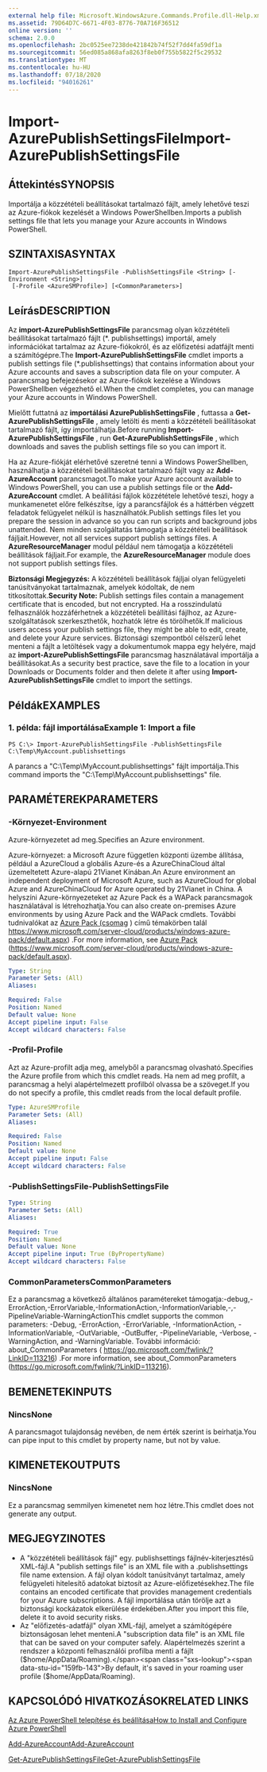 ```yaml
---
external help file: Microsoft.WindowsAzure.Commands.Profile.dll-Help.xml
ms.assetid: 79D64D7C-6671-4F03-8776-70A716F36512
online version: ''
schema: 2.0.0
ms.openlocfilehash: 2bc0525ee7238de421842b74f52f7dd4fa59df1a
ms.sourcegitcommit: 56ed085a868afa8263f8eb0f755b5822f5c29532
ms.translationtype: MT
ms.contentlocale: hu-HU
ms.lasthandoff: 07/18/2020
ms.locfileid: "94016261"
---
```

# <span data-ttu-id="159fb-101">Import-AzurePublishSettingsFile</span><span class="sxs-lookup"><span data-stu-id="159fb-101">Import-AzurePublishSettingsFile</span></span>

## <span data-ttu-id="159fb-102">Áttekintés</span><span class="sxs-lookup"><span data-stu-id="159fb-102">SYNOPSIS</span></span>
<span data-ttu-id="159fb-103">Importálja a közzétételi beállításokat tartalmazó fájlt, amely lehetővé teszi az Azure-fiókok kezelését a Windows PowerShellben.</span><span class="sxs-lookup"><span data-stu-id="159fb-103">Imports a publish settings file that lets you manage your Azure accounts in Windows PowerShell.</span></span>

## <span data-ttu-id="159fb-104">SZINTAXISA</span><span class="sxs-lookup"><span data-stu-id="159fb-104">SYNTAX</span></span>

```
Import-AzurePublishSettingsFile -PublishSettingsFile <String> [-Environment <String>]
 [-Profile <AzureSMProfile>] [<CommonParameters>]
```

## <span data-ttu-id="159fb-105">Leírás</span><span class="sxs-lookup"><span data-stu-id="159fb-105">DESCRIPTION</span></span>
<span data-ttu-id="159fb-106">Az **import-AzurePublishSettingsFile** parancsmag olyan közzétételi beállításokat tartalmazó fájlt (\*. publishsettings) importál, amely információkat tartalmaz az Azure-fiókokról, és az előfizetési adatfájlt menti a számítógépre.</span><span class="sxs-lookup"><span data-stu-id="159fb-106">The **Import-AzurePublishSettingsFile** cmdlet imports a publish settings file (\*.publishsettings) that contains information about your Azure accounts and saves a subscription data file on your computer.</span></span>
<span data-ttu-id="159fb-107">A parancsmag befejezésekor az Azure-fiókok kezelése a Windows PowerShellben végezhető el.</span><span class="sxs-lookup"><span data-stu-id="159fb-107">When the cmdlet completes, you can manage your Azure accounts in Windows PowerShell.</span></span>

<span data-ttu-id="159fb-108">Mielőtt futtatná az **importálási AzurePublishSettingsFile** , futtassa a **Get-AzurePublishSettingsFile** , amely letölti és menti a közzétételi beállításokat tartalmazó fájlt, így importálhatja.</span><span class="sxs-lookup"><span data-stu-id="159fb-108">Before running **Import-AzurePublishSettingsFile** , run **Get-AzurePublishSettingsFile** , which downloads and saves the publish settings file so you can import it.</span></span>

<span data-ttu-id="159fb-109">Ha az Azure-fiókját elérhetővé szeretné tenni a Windows PowerShellben, használhatja a közzétételi beállításokat tartalmazó fájlt vagy az **Add-AzureAccount** parancsmagot.</span><span class="sxs-lookup"><span data-stu-id="159fb-109">To make your Azure account available to Windows PowerShell, you can use a publish settings file or the **Add-AzureAccount** cmdlet.</span></span>
<span data-ttu-id="159fb-110">A beállítási fájlok közzététele lehetővé teszi, hogy a munkamenetet előre felkészítse, így a parancsfájlok és a háttérben végzett feladatok felügyelet nélkül is használhatók.</span><span class="sxs-lookup"><span data-stu-id="159fb-110">Publish settings files let you prepare the session in advance so you can run scripts and background jobs unattended.</span></span>
<span data-ttu-id="159fb-111">Nem minden szolgáltatás támogatja a közzétételi beállítások fájljait.</span><span class="sxs-lookup"><span data-stu-id="159fb-111">However, not all services support publish settings files.</span></span>
<span data-ttu-id="159fb-112">A **AzureResourceManager** modul például nem támogatja a közzétételi beállítások fájljait.</span><span class="sxs-lookup"><span data-stu-id="159fb-112">For example, the **AzureResourceManager** module does not support publish settings files.</span></span>

<span data-ttu-id="159fb-113">**Biztonsági Megjegyzés:** A közzétételi beállítások fájljai olyan felügyeleti tanúsítványokat tartalmaznak, amelyek kódoltak, de nem titkosítottak.</span><span class="sxs-lookup"><span data-stu-id="159fb-113">**Security Note:** Publish settings files contain a management certificate that is encoded, but not encrypted.</span></span>
<span data-ttu-id="159fb-114">Ha a rosszindulatú felhasználók hozzáférhetnek a közzétételi beállítási fájlhoz, az Azure-szolgáltatások szerkeszthetők, hozhatók létre és törölhetők.</span><span class="sxs-lookup"><span data-stu-id="159fb-114">If  malicious users access your publish settings file,  they might be able to edit, create, and delete your Azure services.</span></span>
<span data-ttu-id="159fb-115">Biztonsági szempontból célszerű lehet menteni a fájlt a letöltések vagy a dokumentumok mappa egy helyére, majd az **import-AzurePublishSettingsFile** parancsmag használatával importálja a beállításokat.</span><span class="sxs-lookup"><span data-stu-id="159fb-115">As a security best practice, save the file to a location in your Downloads or Documents folder and then delete it after using **Import-AzurePublishSettingsFile** cmdlet to import the settings.</span></span>

## <span data-ttu-id="159fb-116">Példák</span><span class="sxs-lookup"><span data-stu-id="159fb-116">EXAMPLES</span></span>

### <span data-ttu-id="159fb-117">1. példa: fájl importálása</span><span class="sxs-lookup"><span data-stu-id="159fb-117">Example 1: Import a file</span></span>
```
PS C:\> Import-AzurePublishSettingsFile -PublishSettingsFile C:\Temp\MyAccount.publishsettings
```

<span data-ttu-id="159fb-118">A parancs a "C:\Temp\MyAccount.publishsettings" fájlt importálja.</span><span class="sxs-lookup"><span data-stu-id="159fb-118">This command imports the "C:\Temp\MyAccount.publishsettings" file.</span></span>

## <span data-ttu-id="159fb-119">PARAMÉTEREK</span><span class="sxs-lookup"><span data-stu-id="159fb-119">PARAMETERS</span></span>

### <span data-ttu-id="159fb-120">-Környezet</span><span class="sxs-lookup"><span data-stu-id="159fb-120">-Environment</span></span>
<span data-ttu-id="159fb-121">Azure-környezetet ad meg.</span><span class="sxs-lookup"><span data-stu-id="159fb-121">Specifies an Azure environment.</span></span>

<span data-ttu-id="159fb-122">Azure-környezet: a Microsoft Azure független központi üzembe állítása, például a AzureCloud a globális Azure-és a AzureChinaCloud által üzemeltetett Azure-alapú 21Vianet Kínában.</span><span class="sxs-lookup"><span data-stu-id="159fb-122">An Azure environment an independent deployment of Microsoft Azure, such as AzureCloud for global Azure and AzureChinaCloud for Azure operated by 21Vianet in China.</span></span>
<span data-ttu-id="159fb-123">A helyszíni Azure-környezeteket az Azure Pack és a WAPack parancsmagok használatával is létrehozhatja.</span><span class="sxs-lookup"><span data-stu-id="159fb-123">You can also create on-premises Azure environments by using Azure Pack and the WAPack cmdlets.</span></span>
<span data-ttu-id="159fb-124">További tudnivalókat az [Azure Pack (csomag](https://www.microsoft.com/server-cloud/products/windows-azure-pack/default.aspx)  ) című témakörben talál https://www.microsoft.com/server-cloud/products/windows-azure-pack/default.aspx) .</span><span class="sxs-lookup"><span data-stu-id="159fb-124">For more information, see [Azure Pack](https://www.microsoft.com/server-cloud/products/windows-azure-pack/default.aspx)  (https://www.microsoft.com/server-cloud/products/windows-azure-pack/default.aspx).</span></span>

```yaml
Type: String
Parameter Sets: (All)
Aliases: 

Required: False
Position: Named
Default value: None
Accept pipeline input: False
Accept wildcard characters: False
```

### <span data-ttu-id="159fb-125">-Profil</span><span class="sxs-lookup"><span data-stu-id="159fb-125">-Profile</span></span>
<span data-ttu-id="159fb-126">Azt az Azure-profilt adja meg, amelyből a parancsmag olvasható.</span><span class="sxs-lookup"><span data-stu-id="159fb-126">Specifies the Azure profile from which this cmdlet reads.</span></span> <span data-ttu-id="159fb-127">Ha nem ad meg profilt, a parancsmag a helyi alapértelmezett profilból olvassa be a szöveget.</span><span class="sxs-lookup"><span data-stu-id="159fb-127">If you do not specify a profile, this cmdlet reads from the local default profile.</span></span>

```yaml
Type: AzureSMProfile
Parameter Sets: (All)
Aliases: 

Required: False
Position: Named
Default value: None
Accept pipeline input: False
Accept wildcard characters: False
```

### <span data-ttu-id="159fb-128">-PublishSettingsFile</span><span class="sxs-lookup"><span data-stu-id="159fb-128">-PublishSettingsFile</span></span>
```yaml
Type: String
Parameter Sets: (All)
Aliases: 

Required: True
Position: Named
Default value: None
Accept pipeline input: True (ByPropertyName)
Accept wildcard characters: False
```

### <span data-ttu-id="159fb-129">CommonParameters</span><span class="sxs-lookup"><span data-stu-id="159fb-129">CommonParameters</span></span>
<span data-ttu-id="159fb-130">Ez a parancsmag a következő általános paramétereket támogatja:-debug,-ErrorAction,-ErrorVariable,-InformationAction,-InformationVariable,-,-PipelineVariable-WarningAction</span><span class="sxs-lookup"><span data-stu-id="159fb-130">This cmdlet supports the common parameters: -Debug, -ErrorAction, -ErrorVariable, -InformationAction, -InformationVariable, -OutVariable, -OutBuffer, -PipelineVariable, -Verbose, -WarningAction, and -WarningVariable.</span></span> <span data-ttu-id="159fb-131">További információ: about_CommonParameters ( https://go.microsoft.com/fwlink/?LinkID=113216) .</span><span class="sxs-lookup"><span data-stu-id="159fb-131">For more information, see about_CommonParameters (https://go.microsoft.com/fwlink/?LinkID=113216).</span></span>

## <span data-ttu-id="159fb-132">BEMENETEK</span><span class="sxs-lookup"><span data-stu-id="159fb-132">INPUTS</span></span>

### <span data-ttu-id="159fb-133">Nincs</span><span class="sxs-lookup"><span data-stu-id="159fb-133">None</span></span>
<span data-ttu-id="159fb-134">A parancsmagot tulajdonság nevében, de nem érték szerint is beírhatja.</span><span class="sxs-lookup"><span data-stu-id="159fb-134">You can pipe input to this cmdlet by property name, but not by value.</span></span>

## <span data-ttu-id="159fb-135">KIMENETEK</span><span class="sxs-lookup"><span data-stu-id="159fb-135">OUTPUTS</span></span>

### <span data-ttu-id="159fb-136">Nincs</span><span class="sxs-lookup"><span data-stu-id="159fb-136">None</span></span>
<span data-ttu-id="159fb-137">Ez a parancsmag semmilyen kimenetet nem hoz létre.</span><span class="sxs-lookup"><span data-stu-id="159fb-137">This cmdlet does not generate any output.</span></span>

## <span data-ttu-id="159fb-138">MEGJEGYZI</span><span class="sxs-lookup"><span data-stu-id="159fb-138">NOTES</span></span>
* <span data-ttu-id="159fb-139">A "közzétételi beállítások fájl" egy. publishsettings fájlnév-kiterjesztésű XML-fájl.</span><span class="sxs-lookup"><span data-stu-id="159fb-139">A "publish settings file" is an XML file with a .publishsettings file name extension.</span></span> <span data-ttu-id="159fb-140">A fájl olyan kódolt tanúsítványt tartalmaz, amely felügyeleti hitelesítő adatokat biztosít az Azure-előfizetésekhez.</span><span class="sxs-lookup"><span data-stu-id="159fb-140">The file contains an encoded certificate that provides management credentials for your Azure subscriptions.</span></span> <span data-ttu-id="159fb-141">A fájl importálása után törölje azt a biztonsági kockázatok elkerülése érdekében.</span><span class="sxs-lookup"><span data-stu-id="159fb-141">After you import this file, delete it to avoid security risks.</span></span>
* <span data-ttu-id="159fb-142">Az "előfizetés-adatfájl" olyan XML-fájl, amelyet a számítógépére biztonságosan lehet menteni.</span><span class="sxs-lookup"><span data-stu-id="159fb-142">A "subscription data file" is an XML file that can be saved on your computer safely.</span></span> <span data-ttu-id="159fb-143">Alapértelmezés szerint a rendszer a központi felhasználói profilba menti a fájlt ($home/AppData/Roaming).</span><span class="sxs-lookup"><span data-stu-id="159fb-143">By default, it's saved in your roaming user profile ($home/AppData/Roaming).</span></span>

## <span data-ttu-id="159fb-144">KAPCSOLÓDÓ HIVATKOZÁSOK</span><span class="sxs-lookup"><span data-stu-id="159fb-144">RELATED LINKS</span></span>

[<span data-ttu-id="159fb-145">Az Azure PowerShell telepítése és beállítása</span><span class="sxs-lookup"><span data-stu-id="159fb-145">How to Install and Configure Azure PowerShell</span></span>](https://azure.microsoft.com/documentation/articles/install-configure-powershell/)

[<span data-ttu-id="159fb-146">Add-AzureAccount</span><span class="sxs-lookup"><span data-stu-id="159fb-146">Add-AzureAccount</span></span>](./Add-AzureAccount.md)

[<span data-ttu-id="159fb-147">Get-AzurePublishSettingsFile</span><span class="sxs-lookup"><span data-stu-id="159fb-147">Get-AzurePublishSettingsFile</span></span>](./Get-AzurePublishSettingsFile.md)


